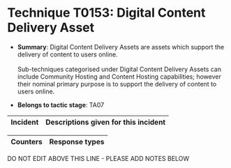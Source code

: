 # Technique T0153: Digital Content Delivery Asset

* **Summary**: Digital Content Delivery Assets are assets which support the delivery of content to users online. <br><br>Sub-techniques categorised under Digital Content Delivery Assets can include Community Hosting and Content Hosting capabilities; however their nominal primary purpose is to support the delivery of content to users online.

* **Belongs to tactic stage**: TA07


| Incident | Descriptions given for this incident |
| -------- | -------------------- |



| Counters | Response types |
| -------- | -------------- |


DO NOT EDIT ABOVE THIS LINE - PLEASE ADD NOTES BELOW